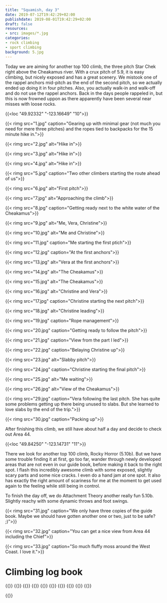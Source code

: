 ```yaml
---
title: "Squamish, day 3"
date: 2019-07-12T19:42:29+02:00
publishdate: 2019-08-01T19:42:29+02:00
draft: false
resources:
- src: images/*.jpg
categories:
- rock climbing
- sport climbing
background: 5.jpg
---
```


Today we are aiming for another top 100 climb, the three pitch Star Chek right
above the Cheakamus river. With a crux pitch of 5.9, it is easy climbing, but
nicely exposed and has a great scenery. We mistook one of the rappel anchors
mid-pitch as the end of the second pitch, so we actually ended up doing it in
four pitches. Also, you actually walk-in and walk-off and do not use the rappel
anchors. Back in the days people rappeled in, but this is now frowned uppon as
there apparently have been several near misses with loose rocks.

{{<loc "49.92332" "-123.16649" "10">}}

{{< rimg src="1.jpg" caption="Gearing up with minimal gear (not much you need for mere three pitches) and the ropes tied to backpacks for the 15 minute hike in.">}}

{{< rimg src="2.jpg" alt="Hike in">}}

{{< rimg src="3.jpg" alt="Hike in">}}

{{< rimg src="4.jpg" alt="Hike in">}}

{{< rimg src="5.jpg" caption="Two other climbers starting the route ahead of us">}}

{{< rimg src="6.jpg" alt="First pitch">}}

{{< rimg src="7.jpg" alt="Approaching the climb">}}

{{< rimg src="8.jpg" caption="Getting ready next to the white water of the Cheakamus">}}

{{< rimg src="9.jpg" alt="Me, Vera, Christine">}}

{{< rimg src="10.jpg" alt="Me and Christine">}}

{{< rimg src="11.jpg" caption="Me starting the first ptich">}}

{{< rimg src="12.jpg" caption="At the first anchors">}}

{{< rimg src="13.jpg" alt="Vera at the first anchors">}}

{{< rimg src="14.jpg" alt="The Cheakamus">}}

{{< rimg src="15.jpg" alt="The Cheakamus">}}

{{< rimg src="16.jpg" alt="Christine and Vera">}}

{{< rimg src="17.jpg" caption="Christine starting the next pitch">}}

{{< rimg src="18.jpg" alt="Christine leading">}}

{{< rimg src="19.jpg" caption="Rope management">}}

{{< rimg src="20.jpg" caption="Getting ready to follow the pitch">}}

{{< rimg src="21.jpg" caption="View from the part I led">}}

{{< rimg src="22.jpg" caption="Belaying Christine up">}}

{{< rimg src="23.jpg" alt="Slabby pitch">}}

{{< rimg src="24.jpg" caption="Christine starting the final pitch">}}

{{< rimg src="25.jpg" alt="Me waiting">}}

{{< rimg src="26.jpg" alt="View of the Cheakamus">}}

{{< rimg src="29.jpg" caption="Vera following the last pitch. She has quite some problems getting up there being unused to slabs. But she learned to love slabs by the end of the trip.">}}

{{< rimg src="30.jpg" caption="Packing up">}}

After finishing this climb, we still have about half a day and decide to check
out Area 44.

{{<loc "49.84250" "-123.14731" "11">}}

There we look for another top 100 climb, Rocky Horror (5.10b). But
we have some trouble finding it at first, go too far, wander through newly
developed areas that are not even in our guide book, before making it back to
the right spot. I flash this incredibly awesome climb with some exposed,
slightly scary parts and some nice cracks. I even do a hand jam at one spot.
It also has exactly the right amount of scariness for me at the moment to get
used again to the feeling while still being in control.

To finish the day off, we do Attachment Theory another really fun 5.10b.
Slightly reachy with some dynamic throws and foot swings.

{{< rimg src="31.jpg" caption="We only have three copies of the guide book.  Maybe we should have gotten another one or two, just to be safe? ;)">}}

{{< rimg src="32.jpg" caption="You can get a nice view from Area 44 including the Chief">}}

{{< rimg src="33.jpg" caption="So much fluffy moss around the West Coast. I love it.">}}

# Climbing log book

{{<climbs>}}
{{<multipitch name="Star Chek" pitches="3">}}
{{<climb name="pitch 1" style="toprope" grade="5.8">}}
{{<climb name="pitch 2a" style="toprope" grade="5.7">}}
{{<climb name="pitch 2b" style="onsight" grade="5.7">}}
{{<climb name="pitch 3" style="toprope" grade="5.9">}}
{{</multipitch>}}
{{<climb name="Rocky Horror" style="flash" grade="5.10b">}}
{{<climb name="Attachment Theory" style="onsight" grade="5.10b">}}
{{</climbs>}}

{{<nextday>}}
